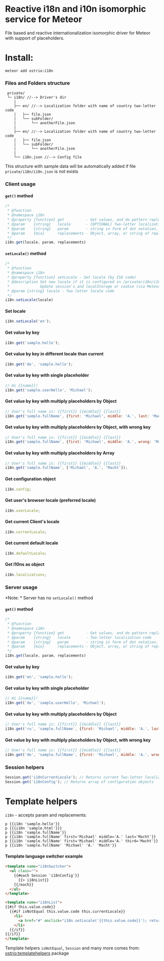 Reactive i18n and i10n isomorphic service for Meteor
========
File based and reactive internationalization isomorphic driver for Meteor with support of placeholders.

Install:
========
```shell
meteor add ostrio:i18n
```

### Files and Folders structure
```
 private/
 └─ i18n/ //--> Driver's dir
    |
    ├── en/ //--> Localization folder with name of country two-letter code
    |   ├── file.json
    |   └── subFolder/ 
    |       └── anotherFile.json
    |
    ├── en/ //--> Localization folder with name of country two-letter code
    |   ├── file.json
    |   └── subFolder/ 
    |       └── anotherFile.json
    |
    └── i18n.json //--> Config file
```

This structure with sample data will be automatically added if file `private/i18n/i18n.json` is not exists

### Client usage
#### `get()` method
```javascript
/*
 * @function
 * @namespace i18n
 * @property {function} get          - Get values, and do pattern replaces from current localization
 * @param    {string}   locale       - [OPTIONAL] Two-letter localization code
 * @param    {string}   param        - string in form of dot notation, like: folder1.folder2.file.key.key.key... etc.
 * @param    {mix}      replacements - Object, array, or string of replacements
 */
i18n.get(locale, param, replacements)
```

#### `setLocale()` method
```javascript
/*
 * @function
 * @namespace i18n
 * @property {function} setLocale - Set locale (by ISO code)
 * @description Set new locale if it is configured in /private/i18n/i18n.json config file.
 *              Update session's and localStorage or cookie (via Meteor.storage) dependencies
 * @param {string} locale - Two letter locale code
 */
i18n.setLocale(locale)
```

#### Set locale
```javascript
i18n.setLocale('en');
```

#### Get value by key
```javascript
i18n.get('sample.hello');
```

#### Get value by key in different locale than current
```javascript
i18n.get('de', 'sample.hello');
```

#### Get value by key with single placeholder
```javascript
// Hi {{name}}!
i18n.get('sample.userHello', 'Michael');
```

#### Get value by key with multiply placeholders by Object
```javascript
// User's full name is: {{first}} {{middle}} {{last}}
i18n.get('sample.fullName', {first: 'Michael', middle: 'A.', last: 'Macht'});
```

#### Get value by key with multiply placeholders by Object, with wrong key
```javascript
// User's full name is: {{first}} {{middle}} {{last}}
i18n.get('sample.fullName', {first: 'Michael', middle: 'A.', wrong: 'Macht'});
```

#### Get value by key with multiply placeholders by Array
```javascript
// User's full name is: {{first}} {{middle}} {{last}}
i18n.get('sample.fullName', ['Michael', 'A.', 'Macht']);
```

#### Get configuration object
```javascript
i18n.config;
```

#### Get user's browser locale (preferred locale)
```javascript
i18n.userLocale;
```

#### Get current Client's locale
```javascript
i18n.currentLocale;
```

#### Get current default locale
```javascript
i18n.defaultLocale;
```

#### Get l10ns as object
```javascript
i18n.localizations;
```

### Server usage
*Note: * Server has no `setLocale()` method

#### `get()` method
```javascript
/*
 * @function
 * @namespace i18n
 * @property {function} get          - Get values, and do pattern replaces from current localization
 * @param    {string}   locale       - Two-letter localization code
 * @param    {string}   param        - string in form of dot notation, like: folder1.folder2.file.key.key.key... etc.
 * @param    {mix}      replacements - Object, array, or string of replacements
 */
i18n.get(locale, param, replacements)
```

#### Get value by key
```javascript
i18n.get('en', 'sample.hello');
```

#### Get value by key with single placeholder
```javascript
// Hi {{name}}!
i18n.get('de', 'sample.userHello', 'Michael');
```

#### Get value by key with multiply placeholders by Object
```javascript
// User's full name is: {{first}} {{middle}} {{last}}
i18n.get('ru', 'sample.fullName', {first: 'Michael', middle: 'A.', last: 'Macht'});
```

#### Get value by key with multiply placeholders by Object, with wrong key
```javascript
// User's full name is: {{first}} {{middle}} {{last}}
i18n.get('de', 'sample.fullName', {first: 'Michael', middle: 'A.', wrong: 'Macht'});
```

### Session helpers
```javascript
Session.get('i18nCurrentLocale'); // Returns current Two-letter localization code
Session.get('i18nConfig'); // Returns array of configuration objects
```

Template helpers
================
`i18n` - accepts param and replacements:
```jade
p {{i18n 'sample.hello'}}
p {{{i18n 'sample.html'}}}
p {{i18n 'sample.fullName'}}
p {{i18n 'sample.fullName' first='Michael' middle='A.' last='Macht'}}
p {{i18n 'sample.fullName' first='Michael' middle='A.' third='Macht'}}
p {{i18n 'sample.fullName' 'Michael' 'A.' 'Macht'}}
```


#### Template language switcher example
```html
<template name="i18nSwitcher">
  <ul class="">
    {{#each Session 'i18nConfig'}}
      {{> i18nList}}
    {{/each}}
  </ul>
</template>

<template name="i18nList">
{{#if this.value.code}}
  {{#if isNotEqual this.value.code this.currentLocale}}
    <li>
      <a href="#" onclick="i18n.setLocale('{{this.value.code}}'); return false;">{{this.value.name}}</a>
    </li>
  {{/if}}
{{/if}}
</template>
```

Template helpers `isNotEqual`, `Session` and many more comes from: [ostrio:templatehelpers](https://atmospherejs.com/ostrio/templatehelpers) package